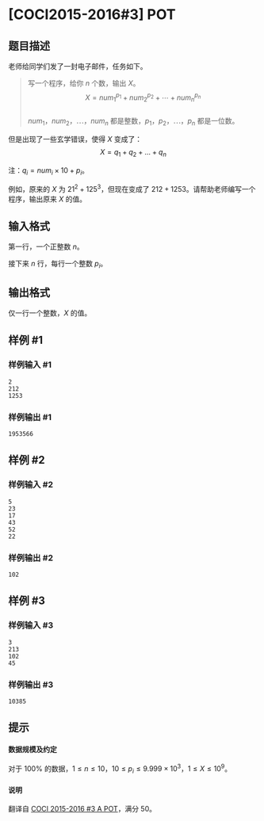 # [COCI2015-2016#3] POT

## 题目描述

老师给同学们发了一封电子邮件，任务如下。

> 写一个程序，给你 $n$ 个数，输出 $X$。      
> $$X = num_1^{p_1} + num_2^{p_2} + \cdots + num_n^{p_n}$$         
> $num_1$，$num_2$，$\cdots$，$num_n$ 都是整数，$p_1$，$p_2$，$\cdots$，$p_n$ 都是一位数。    

但是出现了一些玄学错误，使得 $X$ 变成了：
$$X = q_1 + q_2 +... + q_n$$

注：$q_i = num_i \times 10 + p_i$。

例如，原来的 $X$ 为 $21^2+125^3$，但现在变成了 $212+1253$。请帮助老师编写一个程序，输出原来 $X$ 的值。


## 输入格式

第一行，一个正整数 $n$。

接下来 $n$ 行，每行一个整数 $p_i$。

## 输出格式

仅一行一个整数，$X$ 的值。

## 样例 #1

### 样例输入 #1
```
2
212
1253
```

### 样例输出 #1

```
1953566
```

## 样例 #2

### 样例输入 #2
```
5
23
17
43
52
22
```

### 样例输出 #2

```
102
```

## 样例 #3

### 样例输入 #3
```
3
213
102
45
```

### 样例输出 #3

```
10385
```

## 提示

#### 数据规模及约定

对于 $100\%$ 的数据，$1 \le n \le 10$，$10 \le p_i \le 9.999 \times 10 ^ 3$，$1 \leq X \leq 10 ^ 9$。

#### 说明
翻译自 [COCI 2015-2016 #3 A POT](https://hsin.hr/coci/archive/2015_2016/contest3_tasks.pdf)，满分 50。
